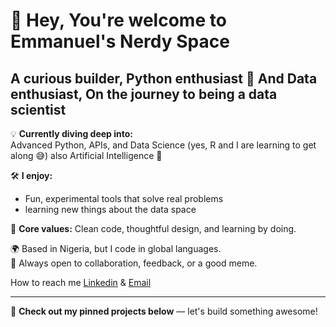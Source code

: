 # 👋 Hey, You're welcome to Emmanuel's Nerdy Space

A curious builder, Python enthusiast 🐍 And  Data enthusiast, On the journey to being a data scientist
---

💡 **Currently diving deep into:**  
Advanced Python, APIs, and Data Science (yes, R and I are learning to get along 😅) also Artificial Intelligence 👀

🛠️ **I enjoy:**  
- Fun, experimental tools that solve real problems
- learning new things about the data space

🎯 **Core values:** Clean code, thoughtful design, and learning by doing.

🌍 Based in Nigeria, but I code in global languages.  
🚀 Always open to collaboration, feedback, or a good meme.

How to reach me [Linkedin](www.linkedin.com/in/emmauel-ayomide) & [Email](emmanuelomotayo720@gmail.com)

---

📌 **Check out my pinned projects below** — let's build something awesome!
